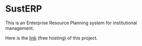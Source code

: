 # SustERP
This is an Enterprise Resource Planning system for institutional management.

Here is the <a target="_blank" href="https://susterp.000webhostapp.com/">link</a> (free hosting) of this project.

